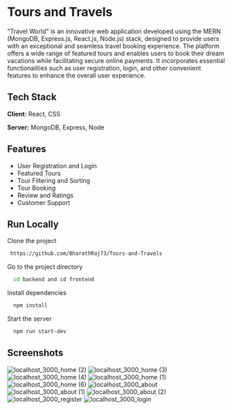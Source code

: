 # Tours and Travels

"Travel World" is an innovative web application developed using the MERN (MongoDB, Express.js, React.js, Node.js) stack, designed to provide users with an exceptional and seamless travel booking experience. The platform offers a wide range of featured tours and enables users to book their dream vacations while facilitating secure online payments. It incorporates essential functionalities such as user registration, login, and other convenient features to enhance the overall user experience.

## Tech Stack

**Client:** React, CSS

**Server:** MongoDB, Express, Node

## Features

- User Registration and Login
- Featured Tours
- Tour Filtering and Sorting
- Tour Booking
- Review and Ratings
- Customer Support

## Run Locally

Clone the project

```bash
 https://github.com/BharathRaj73/Tours-and-Travels
```

Go to the project directory

```bash
  cd backend and cd frontend
```

Install dependencies

```bash
  npm install
```

Start the server

```bash
  npm run start-dev
```

## Screenshots

![localhost_3000_home (2)](https://github.com/BharathRaj73/Tours-and-Travels/assets/92433654/23d42529-af53-4a4f-a607-0a06b22f0cdd)
![localhost_3000_home (3)](https://github.com/BharathRaj73/Tours-and-Travels/assets/92433654/50fb31ef-ddb7-41af-baeb-de74a8b0af91)
![localhost_3000_home (4)](https://github.com/BharathRaj73/Tours-and-Travels/assets/92433654/2d19abe5-b6c3-47a2-a344-484ab87d6dd9)
![localhost_3000_home (1)](https://github.com/BharathRaj73/Tours-and-Travels/assets/92433654/86d635ac-9966-4a5a-b679-a3ac8922325e)
![localhost_3000_home (6)](https://github.com/BharathRaj73/Tours-and-Travels/assets/92433654/3ba2ea0b-1fc8-4a28-bd61-44c6177c696d)
![localhost_3000_about](https://github.com/BharathRaj73/Tours-and-Travels/assets/92433654/182a5163-63e6-48ff-a506-8bf4b338d5b3)
![localhost_3000_about (1)](https://github.com/BharathRaj73/Tours-and-Travels/assets/92433654/b8c6c967-f411-4df9-9e08-fe3465e81deb)
![localhost_3000_about (2)](https://github.com/BharathRaj73/Tours-and-Travels/assets/92433654/298269f1-8a3b-42e0-86b9-931a741fe6ed)
![localhost_3000_register](https://github.com/BharathRaj73/Tours-and-Travels/assets/92433654/685231bc-089e-4baa-b815-4ec2cdbfb7b6)
![localhost_3000_login](https://github.com/BharathRaj73/Tours-and-Travels/assets/92433654/f1078261-ce63-4947-88eb-f5aaab304c30)
